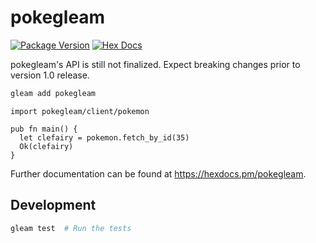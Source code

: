 # pokegleam

[![Package Version](https://img.shields.io/hexpm/v/pokegleam)](https://hex.pm/packages/pokegleam)
[![Hex Docs](https://img.shields.io/badge/hex-docs-ffaff3)](https://hexdocs.pm/pokegleam/)

pokegleam's API is still not finalized. Expect breaking changes prior to version 1.0 release.

```sh
gleam add pokegleam
```
```gleam
import pokegleam/client/pokemon

pub fn main() {
  let clefairy = pokemon.fetch_by_id(35)
  Ok(clefairy)
}
```

Further documentation can be found at <https://hexdocs.pm/pokegleam>.

## Development

```sh
gleam test  # Run the tests
```
